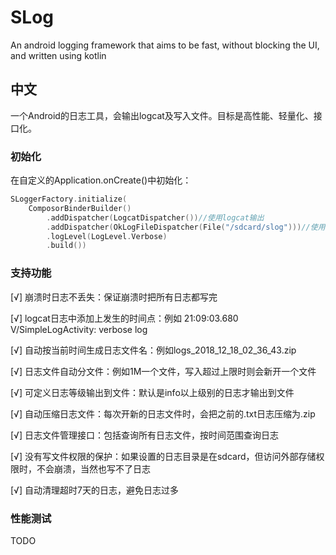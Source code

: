 # SLog
An android logging framework that aims to be fast, without blocking the UI, and written using kotlin

## 中文
一个Android的日志工具，会输出logcat及写入文件。目标是高性能、轻量化、接口化。

### 初始化
在自定义的Application.onCreate()中初始化：
```kotlin
SLoggerFactory.initialize(
    ComposorBinderBuilder()
        .addDispatcher(LogcatDispatcher())//使用logcat输出
        .addDispatcher(OkLogFileDispatcher(File("/sdcard/slog")))//使用文件输出
        .logLevel(LogLevel.Verbose)
        .build())
```

### 支持功能
[√] 崩溃时日志不丢失：保证崩溃时把所有日志都写完

[√] logcat日志中添加上发生的时间点：例如 21:09:03.680 V/SimpleLogActivity: verbose log

[√] 自动按当前时间生成日志文件名：例如logs_2018_12_18_02_36_43.zip

[√] 日志文件自动分文件：例如1M一个文件，写入超过上限时则会新开一个文件

[√] 可定义日志等级输出到文件：默认是info以上级别的日志才输出到文件

[√] 自动压缩日志文件：每次开新的日志文件时，会把之前的.txt日志压缩为.zip

[√] 日志文件管理接口：包括查询所有日志文件，按时间范围查询日志

[√] 没有写文件权限的保护：如果设置的日志目录是在sdcard，但访问外部存储权限时，不会崩溃，当然也写不了日志

[√] 自动清理超时7天的日志，避免日志过多

### 性能测试
TODO


